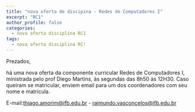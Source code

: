 ```yaml
---
title: "nova oferta de discipina - Redes de Computadores I"
excerpt: "RC1"
author_profile: false
categories:
  - nova oferta disciplina RC1
tags:
  - nova oferta disciplina RC!
---
```

Prezados,

há uma nova oferta da componente curricular Redes de Computadores I, ministrada pelo prof Diego Martins, às segundas das 8h50 às 12H30. 
Caso queiram se matricular, enviem email para um dos coordenadores com seu nome e matrícula.

E-mail:thiago.amorim@ifb.edu.br - raimundo.vasconcelos@ifb.edu.br
